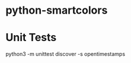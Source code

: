python-smartcolors
==================


Unit Tests
==========

python3 -m unittest discover -s opentimestamps
